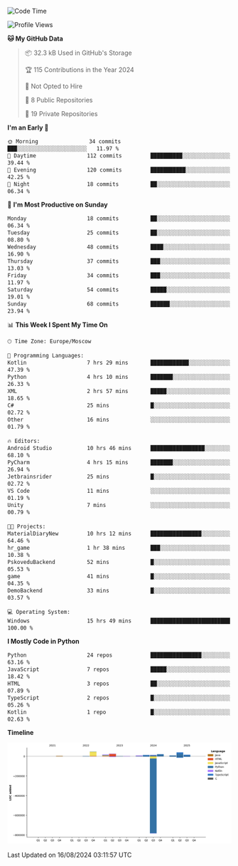 <!--START_SECTION:waka-->
![Code Time](http://img.shields.io/badge/Code%20Time-464%20hrs%2017%20mins-blue)

![Profile Views](http://img.shields.io/badge/Profile%20Views-7-blue)

**🐱 My GitHub Data** 

> 📦 32.3 kB Used in GitHub's Storage 
 > 
> 🏆 115 Contributions in the Year 2024
 > 
> 🚫 Not Opted to Hire
 > 
> 📜 8 Public Repositories 
 > 
> 🔑 19 Private Repositories 
 > 
**I'm an Early 🐤** 

```text
🌞 Morning                34 commits          ███░░░░░░░░░░░░░░░░░░░░░░   11.97 % 
🌆 Daytime                112 commits         ██████████░░░░░░░░░░░░░░░   39.44 % 
🌃 Evening                120 commits         ███████████░░░░░░░░░░░░░░   42.25 % 
🌙 Night                  18 commits          ██░░░░░░░░░░░░░░░░░░░░░░░   06.34 % 
```
📅 **I'm Most Productive on Sunday** 

```text
Monday                   18 commits          ██░░░░░░░░░░░░░░░░░░░░░░░   06.34 % 
Tuesday                  25 commits          ██░░░░░░░░░░░░░░░░░░░░░░░   08.80 % 
Wednesday                48 commits          ████░░░░░░░░░░░░░░░░░░░░░   16.90 % 
Thursday                 37 commits          ███░░░░░░░░░░░░░░░░░░░░░░   13.03 % 
Friday                   34 commits          ███░░░░░░░░░░░░░░░░░░░░░░   11.97 % 
Saturday                 54 commits          █████░░░░░░░░░░░░░░░░░░░░   19.01 % 
Sunday                   68 commits          ██████░░░░░░░░░░░░░░░░░░░   23.94 % 
```


📊 **This Week I Spent My Time On** 

```text
🕑︎ Time Zone: Europe/Moscow

💬 Programming Languages: 
Kotlin                   7 hrs 29 mins       ████████████░░░░░░░░░░░░░   47.39 % 
Python                   4 hrs 10 mins       ███████░░░░░░░░░░░░░░░░░░   26.33 % 
XML                      2 hrs 57 mins       █████░░░░░░░░░░░░░░░░░░░░   18.65 % 
C#                       25 mins             █░░░░░░░░░░░░░░░░░░░░░░░░   02.72 % 
Other                    16 mins             ░░░░░░░░░░░░░░░░░░░░░░░░░   01.79 % 

🔥 Editors: 
Android Studio           10 hrs 46 mins      █████████████████░░░░░░░░   68.10 % 
PyCharm                  4 hrs 15 mins       ███████░░░░░░░░░░░░░░░░░░   26.94 % 
Jetbrainsrider           25 mins             █░░░░░░░░░░░░░░░░░░░░░░░░   02.72 % 
VS Code                  11 mins             ░░░░░░░░░░░░░░░░░░░░░░░░░   01.19 % 
Unity                    7 mins              ░░░░░░░░░░░░░░░░░░░░░░░░░   00.79 % 

🐱‍💻 Projects: 
MaterialDiaryNew         10 hrs 12 mins      ████████████████░░░░░░░░░   64.46 % 
hr_game                  1 hr 38 mins        ███░░░░░░░░░░░░░░░░░░░░░░   10.38 % 
PskoveduBackend          52 mins             █░░░░░░░░░░░░░░░░░░░░░░░░   05.53 % 
game                     41 mins             █░░░░░░░░░░░░░░░░░░░░░░░░   04.35 % 
DemoBackend              33 mins             █░░░░░░░░░░░░░░░░░░░░░░░░   03.57 % 

💻 Operating System: 
Windows                  15 hrs 49 mins      █████████████████████████   100.00 % 
```

**I Mostly Code in Python** 

```text
Python                   24 repos            ████████████████░░░░░░░░░   63.16 % 
JavaScript               7 repos             █████░░░░░░░░░░░░░░░░░░░░   18.42 % 
HTML                     3 repos             ██░░░░░░░░░░░░░░░░░░░░░░░   07.89 % 
TypeScript               2 repos             █░░░░░░░░░░░░░░░░░░░░░░░░   05.26 % 
Kotlin                   1 repo              █░░░░░░░░░░░░░░░░░░░░░░░░   02.63 % 
```



**Timeline**

![Lines of Code chart](https://raw.githubusercontent.com/adlemx/adlemx/main/assets/bar_graph.png)


 Last Updated on 16/08/2024 03:11:57 UTC
<!--END_SECTION:waka-->
